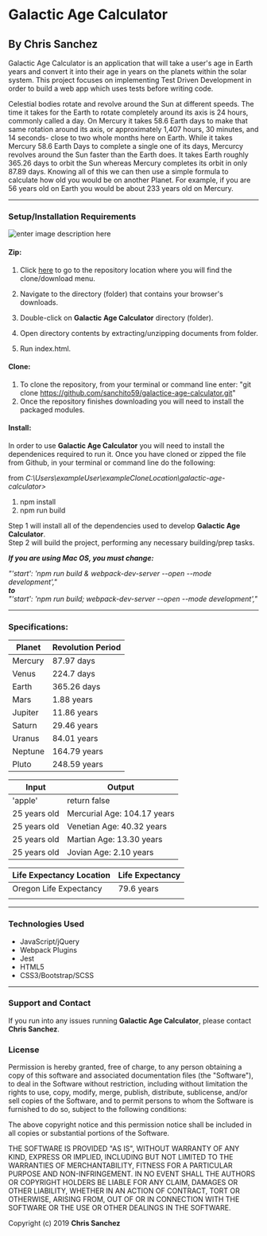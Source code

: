 # Galactic Age Calculator

## By **Chris Sanchez**

Galactic Age Calculator is an application that will take a user's age in Earth years and convert it into their age in years on the planets within the solar system. This project focuses on implementing Test Driven Development in order to build a web app which uses tests before writing code.

Celestial bodies rotate and revolve around the Sun at different speeds. The time it takes for the Earth to rotate completely around its axis is 24 hours, commonly called a day. On Mercury it takes 58.6 Earth days to make that same rotation around its axis, or approximately 1,407 hours, 30 minutes, and 14 seconds- close to two whole months here on Earth. While it takes Mercury 58.6 Earth Days to complete a single one of its days, Mercurcy revolves around the Sun faster than the Earth does. It takes Earth roughly 365.26 days to orbit the Sun whereas Mercury completes its orbit in only 87.89 days. Knowing all of this we can then use a simple formula to calculate how old you would be on another Planet. For example, if you are 56 years old on Earth you would be about 233 years old on Mercury. 
- - - -
### Setup/Installation Requirements

![enter image description here](https://i.imgur.com/UStodOA.jpg "read")

#### Zip:

1. Click [here](https://github.com/sanchito59/galactice-age-calculator.git) to go to the repository location where you will find the clone/download menu.

 2. Navigate to the directory (folder) that contains your browser's downloads.
 3. Double-click on **Galactic Age Calculator** directory (folder).
 4. Open directory contents by extracting/unzipping documents from folder.
 5. Run index.html.

#### Clone: 

 1. To clone the repository, from your terminal or command line enter: "git clone  https://github.com/sanchito59/galactice-age-calculator.git"
 2. Once the repository finishes downloading you will need to install the packaged modules.

#### Install:
In order to use **Galactic Age Calculator** you will need to install the dependenices required to run it. Once you have cloned or zipped the file from Github, in your terminal or command line do the following: 

from _C:\Users\exampleUser\exampleCloneLocation\galactic-age-calculator>_  
1. npm install
2. npm run build

Step 1 will install all of the dependencies used to develop **Galactic Age Calculator**.  
Step 2 will build the project, performing any necessary building/prep tasks.

**_If you are using Mac OS, you must change:_** 

_"'start': 'npm run build & webpack-dev-server --open --mode development',"_  
**_to_**  
_"'start': 'npm run build; webpack-dev-server --open --mode development',"_

- - - -
### Specifications:

|Planet|Revolution Period|
|---|---|
|Mercury|87.97 days|
|Venus|224.7 days|
|Earth|365.26 days|
|Mars|1.88 years|
|Jupiter|11.86 years|
|Saturn|29.46 years|
|Uranus|84.01 years|
|Neptune|164.79 years|
|Pluto|248.59 years|  
   
|Input|Output|
|---|---|
|'apple'|return false|
|25 years old|Mercurial Age: 104.17 years|
|25 years old|Venetian Age: 40.32 years|
|25 years old|Martian Age: 13.30 years|
|25 years old|Jovian Age: 2.10 years|

|Life Expectancy Location|Life Expectancy|
|---|---|
|Oregon Life Expectancy|79.6 years|
|||
- - - -

### Technologies Used

 - JavaScript/jQuery
 - Webpack Plugins
 - Jest
 - HTML5
 - CSS3/Bootstrap/SCSS

- - - -
### Support and Contact

If you run into any issues running **Galactic Age Calculator**, please contact **Chris Sanchez**.

### License

Permission is hereby granted, free of charge, to any person obtaining a copy of this software and associated documentation files (the "Software"), to deal in the Software without restriction, including without limitation the rights to use, copy, modify, merge, publish, distribute, sublicense, and/or sell copies of the Software, and to permit persons to whom the Software is furnished to do so, subject to the following conditions:

The above copyright notice and this permission notice shall be included in all copies or substantial portions of the Software.

THE SOFTWARE IS PROVIDED "AS IS", WITHOUT WARRANTY OF ANY KIND, EXPRESS OR IMPLIED, INCLUDING BUT NOT LIMITED TO THE WARRANTIES OF MERCHANTABILITY, FITNESS FOR A PARTICULAR PURPOSE AND NON-INFRINGEMENT. IN NO EVENT SHALL THE AUTHORS OR COPYRIGHT HOLDERS BE LIABLE FOR ANY CLAIM, DAMAGES OR OTHER LIABILITY, WHETHER IN AN ACTION OF CONTRACT, TORT OR OTHERWISE, ARISING FROM, OUT OF OR IN CONNECTION WITH THE SOFTWARE OR THE USE OR OTHER DEALINGS IN THE SOFTWARE.

Copyright (c) 2019 **Chris Sanchez**

